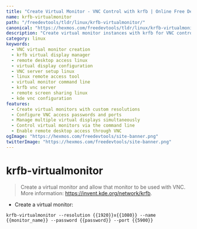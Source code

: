 ```yaml
---
title: "Create Virtual Monitor - VNC Control with krfb | Online Free DevTools by Hexmos"
name: krfb-virtualmonitor
path: "/freedevtools/tldr/linux/krfb-virtualmonitor/"
canonical: "https://hexmos.com/freedevtools/tldr/linux/krfb-virtualmonitor/"
description: "Create virtual monitor instances with krfb for VNC control. Access remote desktops seamlessly and manage multiple displays efficiently. Free online tool, no registration required."
category: linux
keywords:
  - VNC virtual monitor creation
  - krfb virtual display manager
  - remote desktop access linux
  - virtual display configuration
  - VNC server setup linux
  - linux remote access tool
  - virtual monitor command line
  - krfb vnc server
  - remote screen sharing linux
  - kde vnc configuration
features:
  - Create virtual monitors with custom resolutions
  - Configure VNC access passwords and ports
  - Manage multiple virtual displays simultaneously
  - Control virtual monitors via the command line
  - Enable remote desktop access through VNC
ogImage: "https://hexmos.com/freedevtools/site-banner.png"
twitterImage: "https://hexmos.com/freedevtools/site-banner.png"
---
```


# krfb-virtualmonitor

> Create a virtual monitor and allow that monitor to be used with VNC.
> More information: <https://invent.kde.org/network/krfb>.

- Create a virtual monitor:

`krfb-virtualmonitor --resolution {{1920}}x{{1080}} --name {{monitor_name}} --password {{password}} --port {{5900}}`
